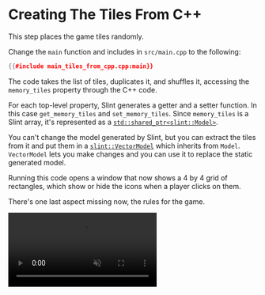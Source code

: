<!-- Copyright © SixtyFPS GmbH <info@slint.dev> ; SPDX-License-Identifier: MIT -->

# Creating The Tiles From C++

This step places the game tiles randomly.

Change the `main` function and includes in `src/main.cpp` to the following:

```cpp
{{#include main_tiles_from_cpp.cpp:main}}
```

The code takes the list of tiles, duplicates it, and shuffles it, accessing the `memory_tiles` property through the C++ code.

For each top-level property, Slint generates a getter and a setter function. In this case `get_memory_tiles` and `set_memory_tiles`.
Since `memory_tiles` is a Slint array, it's represented as a [`std::shared_ptr<slint::Model>`](https://slint.dev/docs/cpp/api/classslint_1_1model).

You can't change the model generated by Slint, but you can extract the tiles from it and put them
in a [`slint::VectorModel`](https://slint.dev/docs/cpp/api/classslint_1_1vectormodel) which inherits from `Model`.
`VectorModel` lets you make changes and you can use it to replace the static generated model.

Running this code opens a window that now shows a 4 by 4 grid of rectangles, which show or hide
the icons when a player clicks on them.

There's one last aspect missing now, the rules for the game.

<video autoplay loop muted playsinline src="https://slint.dev/blog/memory-game-tutorial/creating-the-tiles-from-rust.mp4"></video>
